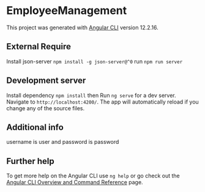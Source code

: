 # EmployeeManagement

This project was generated with [Angular CLI](https://github.com/angular/angular-cli) version 12.2.16.

## External Require

Install json-server `npm install -g json-server@^0`
run `npm run server`

## Development server

Install dependency `npm install` then
Run `ng serve` for a dev server. Navigate to `http://localhost:4200/`. The app will automatically reload if you change any of the source files.

## Additional info

username is user and password is password

## Further help

To get more help on the Angular CLI use `ng help` or go check out the [Angular CLI Overview and Command Reference](https://angular.io/cli) page.
